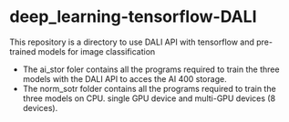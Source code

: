 # deep_learning-tensorflow-DALI
This repository is a directory to use DALI API with tensorflow and pre-trained models for image classification


- The ai_stor foler contains all the programs required to train the three models with the DALI API to acces the AI 400 storage.
- The norm_sotr folder contains all the programs required to train the three models on CPU. single GPU device and multi-GPU devices (8 devices).
